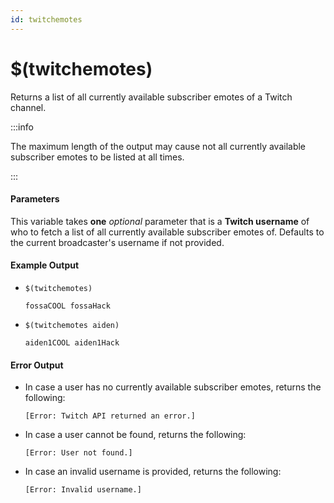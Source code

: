 ```yaml
---
id: twitchemotes
---
```


# $(twitchemotes)

Returns a list of all currently available subscriber emotes of a Twitch channel.

:::info

The maximum length of the output may cause not all currently available subscriber emotes to be listed at all times.

:::

#### Parameters

This variable takes **one** *optional* parameter that is a **Twitch username** of who to fetch a list of all currently available subscriber emotes of. Defaults to the current broadcaster's username if not provided.

#### Example Output

* `$(twitchemotes)`

    ```
    fossaCOOL fossaHack
    ```

* `$(twitchemotes aiden)`

    ```
    aiden1COOL aiden1Hack
    ```

#### Error Output

* In case a user has no currently available subscriber emotes, returns the following:

    ```
    [Error: Twitch API returned an error.]
    ```

* In case a user cannot be found, returns the following:

    ```
    [Error: User not found.]
    ```

* In case an invalid username is provided, returns the following:

    ```
    [Error: Invalid username.]
    ```
